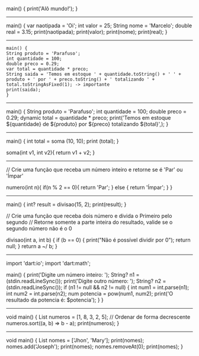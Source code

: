 main() {
    print('Alô mundo!');
}


---------------------------------------------------------------------------------------------------------------------------------------------------


main() {
    var naotipada = 'Oi';
    int valor = 25;
    String nome = 'Marcelo';
    double real = 3.15;
    print(naotipada);
    print(valor);
    print(nome);
    print(real);
}


---------------------------------------------------------------------------------------------------------------------------------------------------


    main() {
    String produto = 'Parafuso';
    int quantidade = 100;
    double preco = 0.29;
    var total = quantidade * preco;
    String saida = 'Temos em estoque ' + quantidade.toString() + ' ' + produto + ' por ' + preco.toString() + ' totalizando ' + total.toStringAsFixed(1); -> importante
    print(saida);
    }


---------------------------------------------------------------------------------------------------------------------------------------------------


main() {
    String produto = 'Parafuso';
    int quantidade = 100;
    double preco = 0.29;
    dynamic total = quantidade * preco;
    print('Temos em estoque ${quantidade} de ${produto} por ${preco} totalizando ${total}',);
}


---------------------------------------------------------------------------------------------------------------------------------------------------


main() {
    int total = soma (10, 10);
    print (total);
}

soma(int v1, int v2){
    return v1 + v2;
}


---------------------------------------------------------------------------------------------------------------------------------------------------


// Crie uma função que receba um número inteiro e retorne se é 'Par' ou 'Ímpar'

numero(int n){
  if(n % 2 == 0){
    return 'Par';
  } else {
    return 'Ímpar';
  }
}


---------------------------------------------------------------------------------------------------------------------------------------------------


main() {
    int? result = divisao(15, 2);
    print(result);
}

// Crie uma função que receba dois número e divida o Primeiro pelo segundo
// Retorne somente a parte inteira do resultado, valide se o segundo número não é o 0

divisao(int a, int b) {
  if (b == 0) {
    print("Não é possível dividir por 0");
    return null;
  }
  return a ~/ b;
}


---------------------------------------------------------------------------------------------------------------------------------------------------


import 'dart:io';
import 'dart:math';

main() {
  print('Digite um número inteiro: ');
  String? n1 = (stdin.readLineSync());
  print('Digite outro número: ');
  String? n2 = (stdin.readLineSync());
  if (n1 != null && n2 != null) {
    int num1 = int.parse(n1);
    int num2 = int.parse(n2);
    num potencia = pow(num1, num2);
    print('O resultado da potencia é: $potencia');
  }
}


---------------------------------------------------------------------------------------------------------------------------------------------------


void main() {
  List<int> numeros = [1, 8, 3, 2, 5];
// Ordenar de forma decrescente
  numeros.sort((a, b) => b - a);
  print(numeros);
}


---------------------------------------------------------------------------------------------------------------------------------------------------


void main() {
  List<String> nomes = ['Jhon', 'Mary'];
  print(nomes);
  nomes.add('Joseph');
  print(nomes);
  nomes.removeAt(0);
  print(nomes);
}
